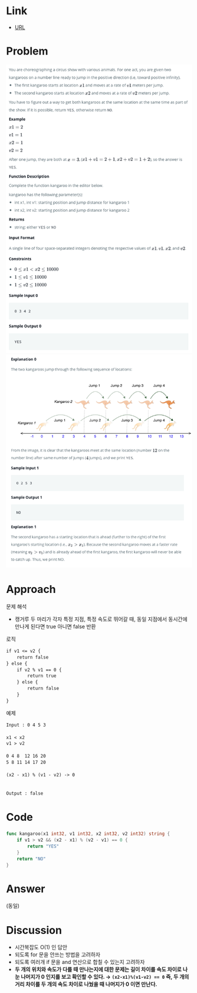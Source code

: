 # Link

- [URL](https://www.hackerrank.com/challenges/kangaroo/problem)

# Problem

![](/.uploads/2021-08-03-09-27-29.png)
![](/.uploads/2021-08-03-09-27-39.png)

# Approach

문제 해석

- 캥거루 두 마리가 각자 특정 지점, 특정 속도로 뛰어갈 때, 동일 지점에서 동시간에 만나게 된다면 true 아니면 false 반환

로직

``` txt
if v1 <= v2 {
    return false
} else {
    if v2 % v1 == 0 {
        return true
    } else {
        return false
    }
}
```

예제

``` txt
Input : 0 4 5 3

x1 < x2
v1 > v2

0 4 8  12 16 20
5 8 11 14 17 20

(x2 - x1) % (v1 - v2) -> 0


Output : false
```

# Code

``` go
func kangaroo(x1 int32, v1 int32, x2 int32, v2 int32) string {
    if v1 > v2 && (x2 - x1) % (v2 - v1) == 0 {
        return "YES"
    }
    return "NO"
}
```

# Answer

(동일)

# Discussion

- 시간복잡도 O(1) 인 답안
- 되도록 for 문을 안쓰는 방법을 고려하자
- 되도록 여러개 if 문을 and 연산으로 합칠 수 있는지 고려하자
- **두 개의 위치와 속도가 다를 때 만나는지에 대한 문제는 길이 차이를 속도 차이로 나눈 나머지가 0 인지를 보고 확인할 수 있다. → `(x2-x1)%(v1-v2) == 0` 즉, 두 개의 거리 차이를 두 개의 속도 차이로 나눴을 때 나머지가 0 이면 만난다.**